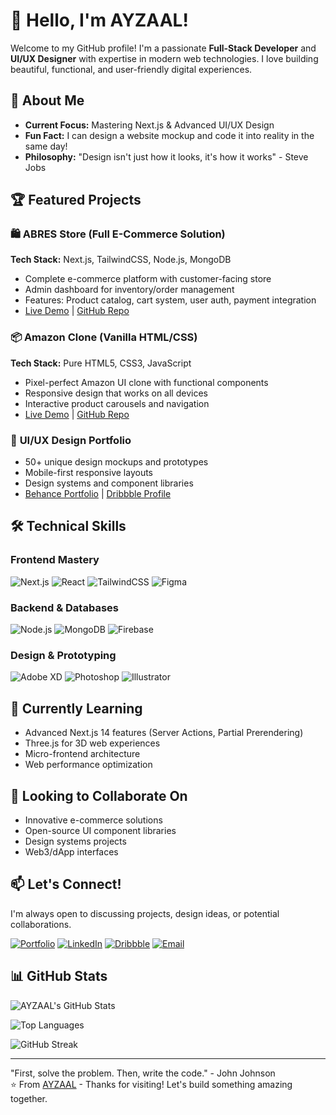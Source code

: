 # 👋 Hello, I'm AYZAAL! 

Welcome to my GitHub profile! I'm a passionate **Full-Stack Developer** and **UI/UX Designer** with expertise in modern web technologies. I love building beautiful, functional, and user-friendly digital experiences.

## 🌟 About Me


- **Current Focus:** Mastering Next.js & Advanced UI/UX Design
- **Fun Fact:** I can design a website mockup and code it into reality in the same day!
- **Philosophy:** "Design isn't just how it looks, it's how it works" - Steve Jobs

## 🏆 Featured Projects

### 🛍️ **ABRES Store (Full E-Commerce Solution)**
**Tech Stack:** Next.js, TailwindCSS, Node.js, MongoDB  
- Complete e-commerce platform with customer-facing store
- Admin dashboard for inventory/order management
- Features: Product catalog, cart system, user auth, payment integration
- [Live Demo](#) | [GitHub Repo](#)

### 📦 **Amazon Clone (Vanilla HTML/CSS)**
**Tech Stack:** Pure HTML5, CSS3, JavaScript  
- Pixel-perfect Amazon UI clone with functional components
- Responsive design that works on all devices
- Interactive product carousels and navigation
- [Live Demo](#) | [GitHub Repo](#)

### 🎨 **UI/UX Design Portfolio**
- 50+ unique design mockups and prototypes
- Mobile-first responsive layouts
- Design systems and component libraries
- [Behance Portfolio](#) | [Dribbble Profile](#)

## 🛠️ Technical Skills

### Frontend Mastery
![Next.js](https://img.shields.io/badge/-Next.js-000000?style=flat-square&logo=next.js&logoColor=white)
![React](https://img.shields.io/badge/-React-61DAFB?style=flat-square&logo=react&logoColor=black)
![TailwindCSS](https://img.shields.io/badge/-TailwindCSS-38B2AC?style=flat-square&logo=tailwind-css&logoColor=white)
![Figma](https://img.shields.io/badge/-Figma-F24E1E?style=flat-square&logo=figma&logoColor=white)

### Backend & Databases
![Node.js](https://img.shields.io/badge/-Node.js-339933?style=flat-square&logo=node.js&logoColor=white)
![MongoDB](https://img.shields.io/badge/-MongoDB-47A248?style=flat-square&logo=mongodb&logoColor=white)
![Firebase](https://img.shields.io/badge/-Firebase-FFCA28?style=flat-square&logo=firebase&logoColor=black)

### Design & Prototyping
![Adobe XD](https://img.shields.io/badge/-Adobe_XD-FF61F6?style=flat-square&logo=adobe-xd&logoColor=white)
![Photoshop](https://img.shields.io/badge/-Photoshop-31A8FF?style=flat-square&logo=adobe-photoshop&logoColor=white)
![Illustrator](https://img.shields.io/badge/-Illustrator-FF9A00?style=flat-square&logo=adobe-illustrator&logoColor=white)

## 🌱 Currently Learning

- Advanced Next.js 14 features (Server Actions, Partial Prerendering)
- Three.js for 3D web experiences
- Micro-frontend architecture
- Web performance optimization

## 💞️ Looking to Collaborate On

- Innovative e-commerce solutions
- Open-source UI component libraries
- Design systems projects
- Web3/dApp interfaces

## 📫 Let's Connect!

I'm always open to discussing projects, design ideas, or potential collaborations.

[![Portfolio](https://img.shields.io/badge/-Portfolio-FF4088?style=flat-square&logo=hugo&logoColor=white)](#)
[![LinkedIn](https://img.shields.io/badge/-LinkedIn-0077B5?style=flat-square&logo=linkedin&logoColor=white)](#)
[![Dribbble](https://img.shields.io/badge/-Dribbble-EA4C89?style=flat-square&logo=dribbble&logoColor=white)](#)
[![Email](https://img.shields.io/badge/-Email-D14836?style=flat-square&logo=gmail&logoColor=white)](mailto:your@email.com)

## 📊 GitHub Stats

![AYZAAL's GitHub Stats](https://github-readme-stats.vercel.app/api?username=AYZAAL&show_icons=true&theme=radical&hide_border=true&include_all_commits=true)

![Top Languages](https://github-readme-stats.vercel.app/api/top-langs/?username=AYZAAL&layout=compact&theme=radical&hide_border=true)

![GitHub Streak](https://streak-stats.demolab.com/?user=AYZAAL&theme=radical&hide_border=true)

---

"First, solve the problem. Then, write the code." - John Johnson  
⭐️ From [AYZAAL](https://github.com/AYZAAL) - Thanks for visiting! Let's build something amazing together.
